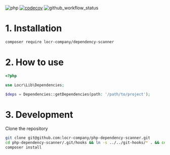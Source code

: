 ![php](https://img.shields.io/badge/php-%3E%3D%208.1-8892BF.svg)
[![codecov](https://codecov.io/gh/locr-company/php-dependency-scanner/branch/main/graph/badge.svg?token=FsUYYO0nve)](https://codecov.io/gh/locr-company/php-dependency-scanner)
![github_workflow_status](https://img.shields.io/github/actions/workflow/status/locr-company/php-csv-reader/php.yml)

# 1. Installation

```bash
composer require locr-company/dependency-scanner
```

# 2. How to use

```php
<?php

use Locr\Lib\Dependencies;

$deps = Dependencies::getDependencies(path: '/path/to/project');
```

# 3. Development

Clone the repository

```bash
git clone git@github.com:locr-company/php-dependency-scanner.git
cd php-dependency-scanner/.git/hooks && ln -s ../../git-hooks/* . && cd ../..
composer install
```